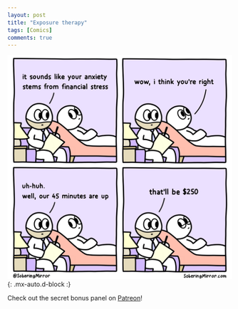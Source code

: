 ```yaml
---
layout: post
title: "Exposure therapy"
tags: [Comics]
comments: true
---
```



!["Exposure therapy"](/comics/53.png){: .mx-auto.d-block :}

Check out the secret bonus panel on [Patreon](https://www.patreon.com/SoberingMirror)!